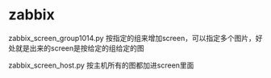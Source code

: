 # zabbix

zabbix_screen_group1014.py
按指定的组来增加screen，可以指定多个图片，好处就是出来的screen是按给定的组给定的图


zabbix_screen_host.py
按主机所有的图都加进screen里面
